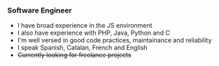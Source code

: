 ### Software Engineer
- I have broad experience in the JS environment
- I also have experience with PHP, Java, Python and C
- I'm well versed in good code practices, maintainance and reliability
- I speak Spanish, Catalan, French and English
- ~~Currently looking for freelance projects~~
